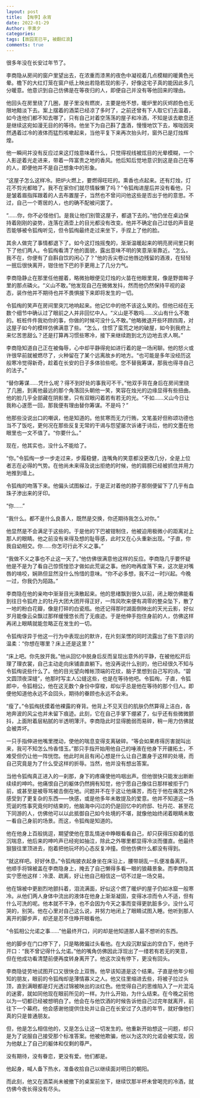 ```yaml
---
layout: post
title: 【绹李】永宵
date: 2022-01-29
Author: 李熏夕
categories: 
tags: [故园芜已平, 被翻红浪]
comments: true
--- 
```

很多年没在长安过年节了。

李商隐从房间的窗户里望出去，在浓重而漆黑的夜色中凝视着几点模糊的暖黄色光晕。檐下的大红灯笼在窗户纸上映出若隐若现的影子，好像这宅子真的能因此多几分暖意。他意识到自己仿佛是在等夜归的人，即便自己并没有等他回来的理由。

他回头在房里绕了几圈，屋子里没有燃炭，主要是他不想，暖炉里的灰烬颜色也无限地黯淡下去。案上摆着的酒菜已经凉了多时了，之前还曾有下人取它们去温着，如今连他们都不知去哪了，只有自己对着空荡荡的屋子和冷酒，不知是该去歇息还是继续这宛如漫无目的的等待。他坐下为自己斟了盏酒，慢慢地饮下去，喉咙因突然遇着过冷的液体而猛烈咳嗽起来，当他平复下来再次抬头时，窗外已是灯烛辉煌。

他一瞬间并没有反应过来这灯烛意味着什么，只觉得视线被炫目的光晕模糊，一个人影逆着光走进来，带着一阵富贵之地的香风。他后知后觉地意识到这是自己在等的人，即便他并不是自己想象中的形象。

“这屋子怎么这样冷。把炉火燃上，要燃得旺旺的。熏香也点起来。还有灯烛，灯花不剪光都暗了。我不在家你们就尽情躲懒了吗？”令狐绹进屋后并没有看他，只是皱着眉指挥跟着的人去布置屋子，当然也不曾问问他这些是否出于他的意思。不过，自己一个寄居的人，也的确不配被问罢了。

“……你，你不必怪他们。是我让他们别管这屋子，都退下去的。”他仍坐在桌边保持着刚刚的姿势，连落在酒壶上的目光都没有改变。他并不确定自己过低的声音是否能够被令狐绹听见，但令狐绹最终走过来坐下，手捏上了他的脸。

其余人做完了事情都退下了。如今这灯烛摇曳的，渐渐温暖起来的明亮房间里只剩下了他们两人。令狐绹看清了他的面貌，露出意味不明的笑意渐渐靠近。“怎么，我不在，你便有了自斟自饮的闲心了？”他的舌尖卷过他唇边残留的酒液，在轻轻一抿后很快离开，钳住他下巴的手更用上了几分力气。

李商隐静止在那里任他握着，略微抬眼便见灯烛的火苗在他眼里晃，像是野兽眸子里的那点磷火。“义山不敢。”他发现自己在微微发抖，然而他仍然保持平视的姿态，装作他并不期待也并不畏惧接下来即将发生的一切。

令狐绹的笑声在房间里突兀地响起来。他记忆中的他不该这么笑的。但他已经在无数个细节中确认过了眼前之人并非回忆中人。“义山是不敢吗……义山有什么不敢的。桩桩件件我劝你的事，你做的时候可没什么不敢。”他略微退开些环顾四周，对这屋子如今的模样仿佛满意了些。“怎么，住惯了蛮荒之地的破屋，如今到我府上来忆苦思甜么？还是打算再习惯些寒冷，接下来继续跑到北方边地去求人啊。”

李商隐知道自己正在被侮辱，心中却平静得宛如进行着的是一场闲聊。他的怒火或许很早前就被燃尽了，火种留在了某个远离故乡的地方。“也可能是多年没经历这般寒冷觉得新奇，趁着在长安的日子多体验些呢。您不替我筹谋，那我也得寻自己的法子。”

“替你筹谋……凭什么呢？得不到好处的事我可不干。”他双手背在身后在房间里绕了几圈，到离他最远的那个角落回头朝他一笑，笑容在烛光的边缘显得有些扭曲。他的脸几乎全部藏在阴影里，只有双眼闪着若有若无的光。“不如……义山今日让我称心遂愿一回，那我便有理由替你筹谋。不是吗？”

他那些没说出口的嘲讽，他是知道的。他贫寒而无力行贿，文笔虽好但称颂功德也当不了饭吃，更何况在那些反复无常的干谒与怨望屡次诉诸于诗后，他的文墨在他眼里也一文不值了。“你要什么。”

现在，他其实也，没什么不能给了。

“你。”令狐绹一步一步走过来，步履稳健，连嘴角的笑意都没更改几分，全是上位者志在必得的气势。在他尚未来得及说出拒绝的时候，他的肩膀已经被抓住并用力地推到墙上。

令狐绹的吻落下来。他偏头试图躲过，于是正对着他的脖子那侧便留下了几乎有血珠子渗出来的牙印。

“你……”

“我什么。都不是什么良善人，既然是交换，你还期待我怎么对你。”

他显然是不会满足于这些的。于是他的下巴被钳制住，他被迫用极微小的距离对上那人的眼睛。他之前没有来得及想的耻辱感，此时又在心头重新出现。“子直，你我自幼相交。你……你怎可行此不义之事。”

“我做不义之事也不止这一天了。”他仿佛很满意他这样的反应。李商隐几乎要怀疑他是不是为了看自己惊慌惶恐才做如此荒诞之事。他的吻再度落下来，这次是对嘴唇的啃咬，娴熟但显然没什么怜惜的意味。“你不必多想，我不过一时兴起。今晚一过，你我仍为陌路。”

李商隐在他的亲吻中渐渐目光涣散起来。他的思绪飘到很久以前，闭上眼仿佛能看到往日令狐府上的牡丹大团大团开得正好，一阵风吹来便有凋零的整朵坠下，散了一地的粉白花瓣，像是打碎的白瓷瓶。他还记得那时湖面倒映出的天光云影，好似岁月能像云朵飘过那样缓慢悠长而了无痕迹。于是他伸手抱住身前的人，仿佛这样再闭上眼睛就能忽略正在发生的一切。

令狐绹讶异于他这一行为中表现出的默许，在片刻呆愣的同时流露出了些下意识的温柔：“你想在哪里？床上还是这里？”

“床上吧。你先放开我。”他从回忆中脱身后反而呈现出意外的平静，在被他松开后理了理衣裳，自己主动走向床铺直直躺下。他没再说什么别的，他已经很久不知与令狐绹说些什么了。他的目光望向帷帐顶端的花纹，脑子里想到自己写的诗。“碧文圆顶夜深缝”，他那时写主人公缝这些，也是在等待他吧。令狐绹，子直，令狐郎中，令狐相公，他在这无数个身份中穿梭，却似乎总是他在等待的那个归人。即便他知道他永远不会回头，期待的眷顾也永远不会来。

“瘦了。”令狐绹抚摸着他裸露的脊背。他背上不见天日的肌肤仍然算得上洁白，各地奔波的风尘也并未留下痕迹。此刻，它在自己手掌下绷紧了，似乎还有些微微颤抖，上面附着层粘腻的半透明薄汗。李商隐此时显得脆弱而易碎，稍一用力仿佛就会被弄坏。

一只手指伸进他嘴里搅动，使他的喘息变得支离破碎。“等会如果疼得厉害就叫出来，我可不知怎么怜香惜玉。”那只手指开始用他自己的唾液在他身下开疆拓土，不难受但仍让他一阵恍惚。他此时尚且有闲心想是什么让自己置身于这样的处境，而自己究竟是为了什么受这样的折辱。当然，他并没有想出答案。

当他令狐绹真正进入的一刹那，身下的疼痛使他呜咽出声。但他很快只能发出断断续续的呻吟。他痛恨自己的躯体仍然拥有知觉，他宁愿自己像往日那样被拒于门前，或甚至是被辱骂被击倒在地。问题并不在于这让他痛苦，而在于他在痛苦之外感受到了更复杂的东西——快感，或是他多年未敢提及的爱意。他并不知道这一场荒诞的性事究竟何时结束的，他脑海中闪过的仍是回忆中的府邸、牡丹花、甚至花下同游的人，仿佛他可以以此抵御自己如今处境的不堪，就像他始终闭着眼睛未敢一看自己身前的场景。而这，令狐绹是知道的。

他在他身上百般挑逗，期望使他在意乱情迷中睁眼看看自己，却只获得压抑着的低沉喘息，他后来的呻吟声已经宛如抽泣，除此之外哪里都显得冷淡而僵直。他最终狠狠往里顶进去，抱着把他玩坏的心态反复冲撞。但他仿佛什么都没有得到。

“就这样吧。好好休息。”令狐绹披衣起身坐在床沿上，腰带胡乱一扎便准备离开。他顺手将锦被盖在李商隐身上，掩去了自己懒得多看一眼的狼藉景象。而李商隐其实宁愿他这样：冷漠、疏离，好让他自己相信这一切不过是一场交易。

他在锦被中更剧烈地颤抖着，泪流满面，好似这个燃了暖炉的屋子仍如冰窟一般寒冷。从他们两人身体中流出的液体在他身上渐渐凝固，变得冰凉而令人不适，但有什么可洗的呢。他本就不干净，也不会因为今天之事而变得更肮脏多少。没什么可哭的，别哭。他在心里对自己这么说，并努力地闭上了眼睛试图入睡。他听到那人离开的脚步声，却还是忍不住睁开眼看他。

“令狐相公允诺之事……”他最终开口，问的却是他知道那人最不想听的东西。

他的脚步在门口停下了，只是略微偏过头看他。在大段沉默留出的空白下，他终于开口：“我不曾记得什么允诺。”他的嘴角仿佛因此浮现出了一缕若有若无的笑意，但在他成功看清楚前便再度转身离开了。他这次没有停下，更没有回头。

李商隐徒劳地试图开口又很快合上双唇。他早该知道是这个结果。子直是他年少相知的朋友，眼前的令狐绹却是薄情寡义之人。他又往里缩进去些，将被子拉过头顶，直到满眼都是灯光透过锦被映出的淡红色。他觉得自己的思维陷入了一片混沌的迷雾，就如同他现在眼前所见的一样。为什么开始，为什么结束。在今晚之前他以为一切都已经被想明白了。他会在与他饮酒的时候告诉他自己过完年就离开，前往下一个幕府。他会感谢他提供住处并让自己在长安过了久违的年节，就好像他们真的只是普通朋友。

但，他是怎么相信他的，又是怎么让这一切发生的。他重新开始想这一问题，却只是为了说服自己接受那个标准答案。他被他欺骗，他以为这次的允诺会被实现，因为他献上了自己的躯体和仅剩的尊严。

没有期待，没有眷恋，更没有爱。他们都是。

他起身，喊人备下热水，准备收拾自己以继续面对明日的朝阳。

而此刻，他又在酒菜尚未被撤下的桌案前坐下，继续饮那半杯未曾喝完的冷酒，就仿佛今夜长得没有尽头。
